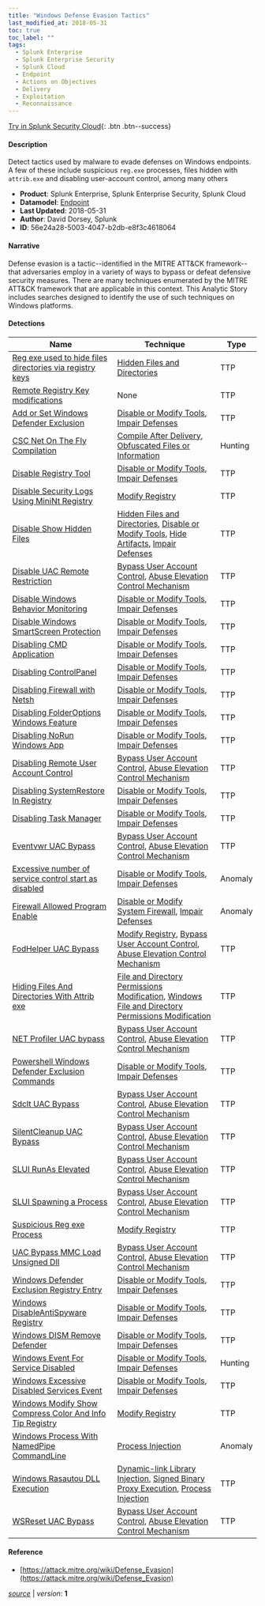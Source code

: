 ```yaml
---
title: "Windows Defense Evasion Tactics"
last_modified_at: 2018-05-31
toc: true
toc_label: ""
tags:
  - Splunk Enterprise
  - Splunk Enterprise Security
  - Splunk Cloud
  - Endpoint
  - Actions on Objectives
  - Delivery
  - Exploitation
  - Reconnaissance
---
```


[Try in Splunk Security Cloud](https://www.splunk.com/en_us/cyber-security.html){: .btn .btn--success}

#### Description

Detect tactics used by malware to evade defenses on Windows endpoints. A few of these include suspicious `reg.exe` processes, files hidden with `attrib.exe` and disabling user-account control, among many others 

- **Product**: Splunk Enterprise, Splunk Enterprise Security, Splunk Cloud
- **Datamodel**: [Endpoint](https://docs.splunk.com/Documentation/CIM/latest/User/Endpoint)
- **Last Updated**: 2018-05-31
- **Author**: David Dorsey, Splunk
- **ID**: 56e24a28-5003-4047-b2db-e8f3c4618064

#### Narrative

Defense evasion is a tactic--identified in the MITRE ATT&CK framework--that adversaries employ in a variety of ways to bypass or defeat defensive security measures. There are many techniques enumerated by the MITRE ATT&CK framework that are applicable in this context. This Analytic Story includes searches designed to identify the use of such techniques on Windows platforms.

#### Detections

| Name        | Technique   | Type         |
| ----------- | ----------- |--------------|
| [Reg exe used to hide files directories via registry keys](/deprecated/reg_exe_used_to_hide_files_directories_via_registry_keys/) | [Hidden Files and Directories](/tags/#hidden-files-and-directories)| TTP |
| [Remote Registry Key modifications](/deprecated/remote_registry_key_modifications/) | None| TTP |
| [Add or Set Windows Defender Exclusion](/endpoint/add_or_set_windows_defender_exclusion/) | [Disable or Modify Tools](/tags/#disable-or-modify-tools), [Impair Defenses](/tags/#impair-defenses)| TTP |
| [CSC Net On The Fly Compilation](/endpoint/csc_net_on_the_fly_compilation/) | [Compile After Delivery](/tags/#compile-after-delivery), [Obfuscated Files or Information](/tags/#obfuscated-files-or-information)| Hunting |
| [Disable Registry Tool](/endpoint/disable_registry_tool/) | [Disable or Modify Tools](/tags/#disable-or-modify-tools), [Impair Defenses](/tags/#impair-defenses)| TTP |
| [Disable Security Logs Using MiniNt Registry](/endpoint/disable_security_logs_using_minint_registry/) | [Modify Registry](/tags/#modify-registry)| TTP |
| [Disable Show Hidden Files](/endpoint/disable_show_hidden_files/) | [Hidden Files and Directories](/tags/#hidden-files-and-directories), [Disable or Modify Tools](/tags/#disable-or-modify-tools), [Hide Artifacts](/tags/#hide-artifacts), [Impair Defenses](/tags/#impair-defenses)| TTP |
| [Disable UAC Remote Restriction](/endpoint/disable_uac_remote_restriction/) | [Bypass User Account Control](/tags/#bypass-user-account-control), [Abuse Elevation Control Mechanism](/tags/#abuse-elevation-control-mechanism)| TTP |
| [Disable Windows Behavior Monitoring](/endpoint/disable_windows_behavior_monitoring/) | [Disable or Modify Tools](/tags/#disable-or-modify-tools), [Impair Defenses](/tags/#impair-defenses)| TTP |
| [Disable Windows SmartScreen Protection](/endpoint/disable_windows_smartscreen_protection/) | [Disable or Modify Tools](/tags/#disable-or-modify-tools), [Impair Defenses](/tags/#impair-defenses)| TTP |
| [Disabling CMD Application](/endpoint/disabling_cmd_application/) | [Disable or Modify Tools](/tags/#disable-or-modify-tools), [Impair Defenses](/tags/#impair-defenses)| TTP |
| [Disabling ControlPanel](/endpoint/disabling_controlpanel/) | [Disable or Modify Tools](/tags/#disable-or-modify-tools), [Impair Defenses](/tags/#impair-defenses)| TTP |
| [Disabling Firewall with Netsh](/endpoint/disabling_firewall_with_netsh/) | [Disable or Modify Tools](/tags/#disable-or-modify-tools), [Impair Defenses](/tags/#impair-defenses)| TTP |
| [Disabling FolderOptions Windows Feature](/endpoint/disabling_folderoptions_windows_feature/) | [Disable or Modify Tools](/tags/#disable-or-modify-tools), [Impair Defenses](/tags/#impair-defenses)| TTP |
| [Disabling NoRun Windows App](/endpoint/disabling_norun_windows_app/) | [Disable or Modify Tools](/tags/#disable-or-modify-tools), [Impair Defenses](/tags/#impair-defenses)| TTP |
| [Disabling Remote User Account Control](/endpoint/disabling_remote_user_account_control/) | [Bypass User Account Control](/tags/#bypass-user-account-control), [Abuse Elevation Control Mechanism](/tags/#abuse-elevation-control-mechanism)| TTP |
| [Disabling SystemRestore In Registry](/endpoint/disabling_systemrestore_in_registry/) | [Disable or Modify Tools](/tags/#disable-or-modify-tools), [Impair Defenses](/tags/#impair-defenses)| TTP |
| [Disabling Task Manager](/endpoint/disabling_task_manager/) | [Disable or Modify Tools](/tags/#disable-or-modify-tools), [Impair Defenses](/tags/#impair-defenses)| TTP |
| [Eventvwr UAC Bypass](/endpoint/eventvwr_uac_bypass/) | [Bypass User Account Control](/tags/#bypass-user-account-control), [Abuse Elevation Control Mechanism](/tags/#abuse-elevation-control-mechanism)| TTP |
| [Excessive number of service control start as disabled](/endpoint/excessive_number_of_service_control_start_as_disabled/) | [Disable or Modify Tools](/tags/#disable-or-modify-tools), [Impair Defenses](/tags/#impair-defenses)| Anomaly |
| [Firewall Allowed Program Enable](/endpoint/firewall_allowed_program_enable/) | [Disable or Modify System Firewall](/tags/#disable-or-modify-system-firewall), [Impair Defenses](/tags/#impair-defenses)| Anomaly |
| [FodHelper UAC Bypass](/endpoint/fodhelper_uac_bypass/) | [Modify Registry](/tags/#modify-registry), [Bypass User Account Control](/tags/#bypass-user-account-control), [Abuse Elevation Control Mechanism](/tags/#abuse-elevation-control-mechanism)| TTP |
| [Hiding Files And Directories With Attrib exe](/endpoint/hiding_files_and_directories_with_attrib_exe/) | [File and Directory Permissions Modification](/tags/#file-and-directory-permissions-modification), [Windows File and Directory Permissions Modification](/tags/#windows-file-and-directory-permissions-modification)| TTP |
| [NET Profiler UAC bypass](/endpoint/net_profiler_uac_bypass/) | [Bypass User Account Control](/tags/#bypass-user-account-control), [Abuse Elevation Control Mechanism](/tags/#abuse-elevation-control-mechanism)| TTP |
| [Powershell Windows Defender Exclusion Commands](/endpoint/powershell_windows_defender_exclusion_commands/) | [Disable or Modify Tools](/tags/#disable-or-modify-tools), [Impair Defenses](/tags/#impair-defenses)| TTP |
| [Sdclt UAC Bypass](/endpoint/sdclt_uac_bypass/) | [Bypass User Account Control](/tags/#bypass-user-account-control), [Abuse Elevation Control Mechanism](/tags/#abuse-elevation-control-mechanism)| TTP |
| [SilentCleanup UAC Bypass](/endpoint/silentcleanup_uac_bypass/) | [Bypass User Account Control](/tags/#bypass-user-account-control), [Abuse Elevation Control Mechanism](/tags/#abuse-elevation-control-mechanism)| TTP |
| [SLUI RunAs Elevated](/endpoint/slui_runas_elevated/) | [Bypass User Account Control](/tags/#bypass-user-account-control), [Abuse Elevation Control Mechanism](/tags/#abuse-elevation-control-mechanism)| TTP |
| [SLUI Spawning a Process](/endpoint/slui_spawning_a_process/) | [Bypass User Account Control](/tags/#bypass-user-account-control), [Abuse Elevation Control Mechanism](/tags/#abuse-elevation-control-mechanism)| TTP |
| [Suspicious Reg exe Process](/endpoint/suspicious_reg_exe_process/) | [Modify Registry](/tags/#modify-registry)| TTP |
| [UAC Bypass MMC Load Unsigned Dll](/endpoint/uac_bypass_mmc_load_unsigned_dll/) | [Bypass User Account Control](/tags/#bypass-user-account-control), [Abuse Elevation Control Mechanism](/tags/#abuse-elevation-control-mechanism)| TTP |
| [Windows Defender Exclusion Registry Entry](/endpoint/windows_defender_exclusion_registry_entry/) | [Disable or Modify Tools](/tags/#disable-or-modify-tools), [Impair Defenses](/tags/#impair-defenses)| TTP |
| [Windows DisableAntiSpyware Registry](/endpoint/windows_disableantispyware_registry/) | [Disable or Modify Tools](/tags/#disable-or-modify-tools), [Impair Defenses](/tags/#impair-defenses)| TTP |
| [Windows DISM Remove Defender](/endpoint/windows_dism_remove_defender/) | [Disable or Modify Tools](/tags/#disable-or-modify-tools), [Impair Defenses](/tags/#impair-defenses)| TTP |
| [Windows Event For Service Disabled](/endpoint/windows_event_for_service_disabled/) | [Disable or Modify Tools](/tags/#disable-or-modify-tools), [Impair Defenses](/tags/#impair-defenses)| Hunting |
| [Windows Excessive Disabled Services Event](/endpoint/windows_excessive_disabled_services_event/) | [Disable or Modify Tools](/tags/#disable-or-modify-tools), [Impair Defenses](/tags/#impair-defenses)| TTP |
| [Windows Modify Show Compress Color And Info Tip Registry](/endpoint/windows_modify_show_compress_color_and_info_tip_registry/) | [Modify Registry](/tags/#modify-registry)| TTP |
| [Windows Process With NamedPipe CommandLine](/endpoint/windows_process_with_namedpipe_commandline/) | [Process Injection](/tags/#process-injection)| Anomaly |
| [Windows Rasautou DLL Execution](/endpoint/windows_rasautou_dll_execution/) | [Dynamic-link Library Injection](/tags/#dynamic-link-library-injection), [Signed Binary Proxy Execution](/tags/#signed-binary-proxy-execution), [Process Injection](/tags/#process-injection)| TTP |
| [WSReset UAC Bypass](/endpoint/wsreset_uac_bypass/) | [Bypass User Account Control](/tags/#bypass-user-account-control), [Abuse Elevation Control Mechanism](/tags/#abuse-elevation-control-mechanism)| TTP |

#### Reference

* [https://attack.mitre.org/wiki/Defense_Evasion](https://attack.mitre.org/wiki/Defense_Evasion)



[*source*](https://github.com/splunk/security_content/tree/develop/stories/windows_defense_evasion_tactics.yml) \| *version*: **1**